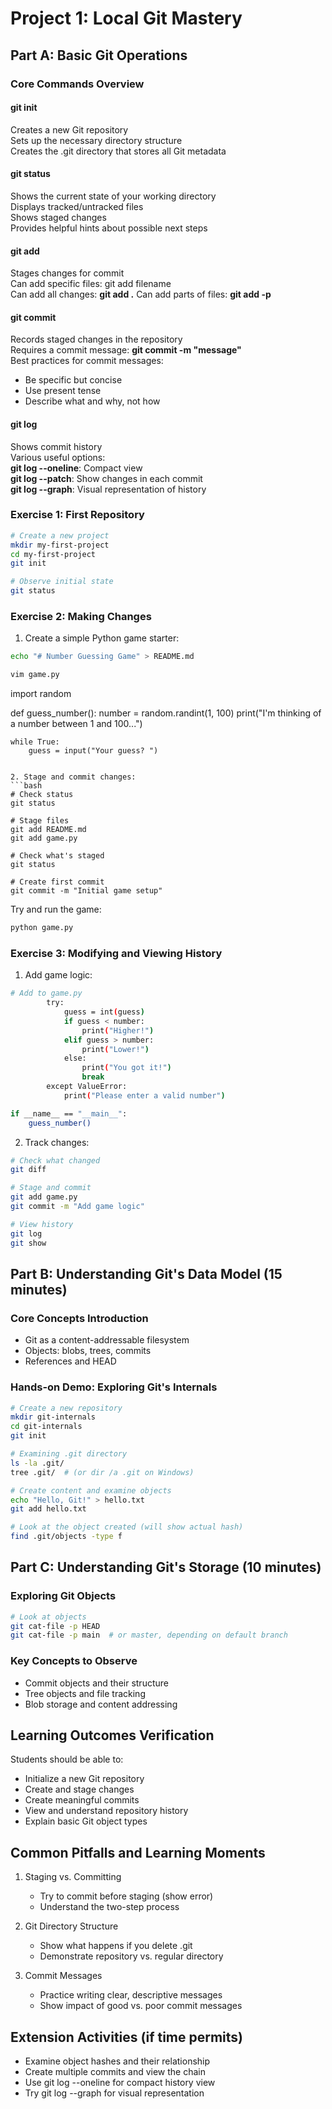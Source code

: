 # Project 1: Local Git Mastery

## Part A: Basic Git Operations

### Core Commands Overview
#### git init

Creates a new Git repository  
Sets up the necessary directory structure  
Creates the .git directory that stores all Git metadata  

#### git status  

Shows the current state of your working directory  
Displays tracked/untracked files  
Shows staged changes  
Provides helpful hints about possible next steps  

#### git add

Stages changes for commit  
Can add specific files: git add filename  
Can add all changes: **git add .**
Can add parts of files: **git add -p**  

#### git commit

Records staged changes in the repository  
Requires a commit message: **git commit -m "message"**  
Best practices for commit messages:    
- Be specific but concise  
- Use present tense  
- Describe what and why, not how  

#### git log

Shows commit history  
Various useful options:  
**git log --oneline**: Compact view  
**git log --patch**: Show changes in each commit  
**git log --graph**: Visual representation of history  


### Exercise 1: First Repository
```bash
# Create a new project
mkdir my-first-project
cd my-first-project
git init

# Observe initial state
git status
```

### Exercise 2: Making Changes
1. Create a simple Python game starter:
```bash
echo "# Number Guessing Game" > README.md
``` 
```bash
vim game.py
``` 
import random

def guess_number():
    number = random.randint(1, 100)
    print("I'm thinking of a number between 1 and 100...")
    
    while True:
        guess = input("Your guess? ")
```

2. Stage and commit changes:
```bash
# Check status
git status

# Stage files
git add README.md
git add game.py

# Check what's staged
git status

# Create first commit
git commit -m "Initial game setup"
```
Try and run the game:  
```bash
python game.py
```  
### Exercise 3: Modifying and Viewing History
1. Add game logic:
```bash
# Add to game.py
        try:
            guess = int(guess)
            if guess < number:
                print("Higher!")
            elif guess > number:
                print("Lower!")
            else:
                print("You got it!")
                break
        except ValueError:
            print("Please enter a valid number")

if __name__ == "__main__":
    guess_number()
```

2. Track changes:
```bash
# Check what changed
git diff

# Stage and commit
git add game.py
git commit -m "Add game logic"

# View history
git log
git show
```

## Part B: Understanding Git's Data Model (15 minutes)

### Core Concepts Introduction
- Git as a content-addressable filesystem
- Objects: blobs, trees, commits
- References and HEAD

### Hands-on Demo: Exploring Git's Internals
```bash
# Create a new repository
mkdir git-internals
cd git-internals
git init

# Examining .git directory
ls -la .git/
tree .git/  # (or dir /a .git on Windows)

# Create content and examine objects
echo "Hello, Git!" > hello.txt
git add hello.txt

# Look at the object created (will show actual hash)
find .git/objects -type f
```


## Part C: Understanding Git's Storage (10 minutes)

### Exploring Git Objects
```bash
# Look at objects
git cat-file -p HEAD
git cat-file -p main  # or master, depending on default branch
```

### Key Concepts to Observe
- Commit objects and their structure
- Tree objects and file tracking
- Blob storage and content addressing

## Learning Outcomes Verification
Students should be able to:
- Initialize a new Git repository
- Create and stage changes
- Create meaningful commits
- View and understand repository history
- Explain basic Git object types

## Common Pitfalls and Learning Moments
1. Staging vs. Committing
   - Try to commit before staging (show error)
   - Understand the two-step process

2. Git Directory Structure
   - Show what happens if you delete .git
   - Demonstrate repository vs. regular directory

3. Commit Messages
   - Practice writing clear, descriptive messages
   - Show impact of good vs. poor commit messages

## Extension Activities (if time permits)
- Examine object hashes and their relationship
- Create multiple commits and view the chain
- Use git log --oneline for compact history view
- Try git log --graph for visual representation
